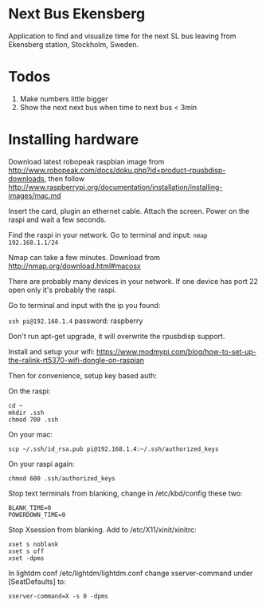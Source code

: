 # Next Bus Ekensberg
Application to find and visualize time for the next SL bus leaving from Ekensberg station, Stockholm, Sweden. 

# Todos
1. Make numbers little bigger
1. Show the next next bus when time to next bus < 3min

# Installing hardware
Download latest robopeak raspbian image from http://www.robopeak.com/docs/doku.php?id=product-rpusbdisp-downloads, then follow http://www.raspberrypi.org/documentation/installation/installing-images/mac.md

Insert the card, plugin an ethernet cable. Attach the screen. Power on the raspi and wait a few seconds.

Find the raspi in your network. Go to terminal and input:
`nmap 192.168.1.1/24`

Nmap can take a few minutes. Download from http://nmap.org/download.html#macosx

There are probably many devices in your network. If one device has port 22 open only it's probably the raspi.

Go to terminal and input with the ip you found:

`ssh pi@192.168.1.4`
password: raspberry

Don't run apt-get upgrade, it will overwrite the rpusbdisp support.

Install and setup your wifi: https://www.modmypi.com/blog/how-to-set-up-the-ralink-rt5370-wifi-dongle-on-raspian

Then for convenience, setup key based auth:

On the raspi:
```
cd ~
mkdir .ssh
chmod 700 .ssh
```

On your mac:
```
scp ~/.ssh/id_rsa.pub pi@192.168.1.4:~/.ssh/authorized_keys
```

On your raspi again:
```
chmod 600 .ssh/authorized_keys
```

Stop text terminals from blanking, change in /etc/kbd/config these two:
```
BLANK_TIME=0
POWERDOWN_TIME=0
```

Stop Xsession from blanking. Add to /etc/X11/xinit/xinitrc:
```
xset s noblank
xset s off
xset -dpms
```

In lightdm conf /etc/lightdm/lightdm.conf change xserver-command under [SeatDefaults] to:
```
xserver-command=X -s 0 -dpms
```